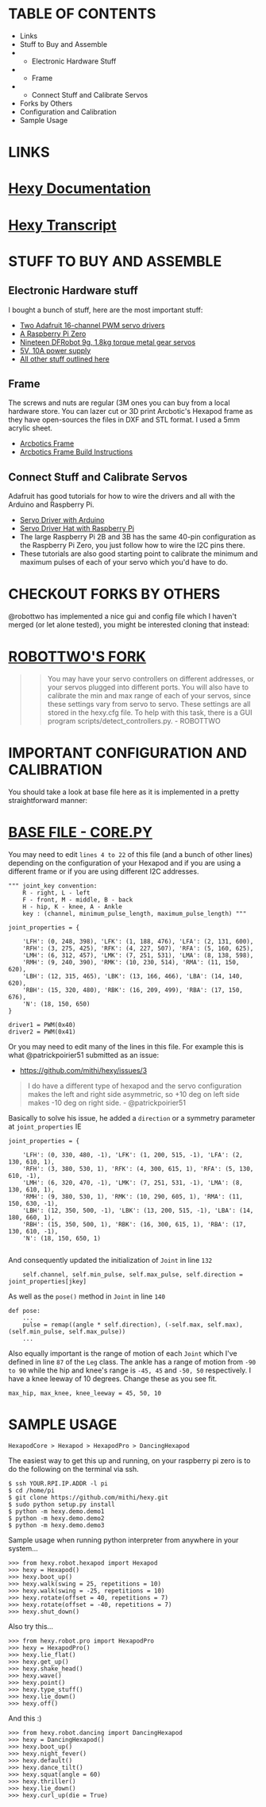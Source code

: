 
# TABLE OF CONTENTS
- Links
- Stuff to Buy and Assemble
- - Electronic Hardware Stuff
- - Frame 
- - Connect Stuff and Calibrate Servos
- Forks by Others
- Configuration and Calibration 
- Sample Usage

#  LINKS
# [Hexy Documentation](http://hexyrobot.wordpress.com)
# [Hexy Transcript](https://medium.com/@mithi/a-raspberry-pi-hexy-transcript-62533c69a566)

# STUFF TO BUY AND ASSEMBLE

## Electronic Hardware stuff 
I bought a bunch of stuff, here are the most important stuff:
- [Two Adafruit 16-channel PWM servo drivers](https://learn.adafruit.com/16-channel-pwm-servo-driver)
- [A Raspberry Pi Zero](https://www.adafruit.com/product/3400)
- [Nineteen DFRobot 9g, 1.8kg torque metal gear servos](https://www.dfrobot.com/product-1338.html)
- [5V, 10A power supply](https://www.adafruit.com/product/658)
- [All other stuff outlined here](https://hexyrobot.wordpress.com/2016/02/08/hexy-modifications/) 

## Frame
The screws and nuts are regular (3M ones you can buy from a local hardware store. You can lazer cut or 3D print 
Arcbotic's Hexapod frame as they have open-sources the files in DXF and STL format. I used a 5mm acrylic sheet. 
- [Arcbotics Frame](https://github.com/arcbotics/hexy)
- [Arcbotics Frame Build Instructions](http://arcbotics.com/products/hexy/start/)

## Connect Stuff and Calibrate Servos
Adafruit has good tutorials for how to wire the drivers and all with the Arduino and Raspberry Pi. 
- [Servo Driver with Arduino](https://learn.adafruit.com/16-channel-pwm-servo-driver?view=all)
- [Servo Driver Hat with Raspberry Pi](https://learn.adafruit.com/adafruit-16-channel-pwm-slash-servo-shield?view=all)
- The large Raspberry Pi 2B and 3B has the same 40-pin configuration as the Raspberry Pi Zero, you just follow how to wire the I2C pins there. 
- These tutorials are also good starting point to calibrate the minimum and maximum pulses of each of your servo which you'd have to do. 

# CHECKOUT FORKS BY OTHERS

@robottwo has implemented a nice gui and config file which I haven't merged (or let alone tested), 
you might be interested cloning that instead: 

# [ROBOTTWO'S FORK](https://github.com/robottwo/hexy/tree/config)
>> You may have your servo controllers on different addresses, or your servos plugged into different ports. You will also have to calibrate the min and max range of each of your servos, since these settings vary from servo to servo.
These settings are all stored in the hexy.cfg file. To help with this task, there is a GUI program scripts/detect_controllers.py. - ROBOTTWO

# IMPORTANT CONFIGURATION AND CALIBRATION

You should take a look at base file here as it is implemented in a pretty straightforward manner:
# [BASE FILE - CORE.PY](https://github.com/mithi/hexy/blob/master/hexy/robot/core.py)

You may need to edit `lines 4 to 22` of this file (and a bunch of other lines) depending on the configuration of your Hexapod and if you are using a different frame or if you are using different I2C addresses.  

```
""" joint_key convention:
    R - right, L - left
    F - front, M - middle, B - back
    H - hip, K - knee, A - Ankle
    key : (channel, minimum_pulse_length, maximum_pulse_length) """

joint_properties = {

    'LFH': (0, 248, 398), 'LFK': (1, 188, 476), 'LFA': (2, 131, 600),
    'RFH': (3, 275, 425), 'RFK': (4, 227, 507), 'RFA': (5, 160, 625),
    'LMH': (6, 312, 457), 'LMK': (7, 251, 531), 'LMA': (8, 138, 598),
    'RMH': (9, 240, 390), 'RMK': (10, 230, 514), 'RMA': (11, 150, 620),
    'LBH': (12, 315, 465), 'LBK': (13, 166, 466), 'LBA': (14, 140, 620),
    'RBH': (15, 320, 480), 'RBK': (16, 209, 499), 'RBA': (17, 150, 676),
    'N': (18, 150, 650)
}

driver1 = PWM(0x40)
driver2 = PWM(0x41)
```

Or you may need to edit many of the lines in this file. For example this is what @patrickpoirier51 submitted as an issue: 
- https://github.com/mithi/hexy/issues/3

> I do have a different type of hexapod and the servo configuration makes the left and right side asymmetric, so +10 deg on left side makes -10 deg on right side. - @patrickpoirier51

Basically to solve his issue, he added a `direction` or a symmetry parameter at `joint_properties` IE
```
joint_properties = {

    'LFH': (0, 330, 480, -1), 'LFK': (1, 200, 515, -1), 'LFA': (2, 130, 610, 1),
    'RFH': (3, 380, 530, 1), 'RFK': (4, 300, 615, 1), 'RFA': (5, 130, 610, -1),
    'LMH': (6, 320, 470, -1), 'LMK': (7, 251, 531, -1), 'LMA': (8, 130, 610, 1),
    'RMH': (9, 380, 530, 1), 'RMK': (10, 290, 605, 1), 'RMA': (11, 150, 630, -1),
    'LBH': (12, 350, 500, -1), 'LBK': (13, 200, 515, -1), 'LBA': (14, 180, 660, 1),
    'RBH': (15, 350, 500, 1), 'RBK': (16, 300, 615, 1), 'RBA': (17, 130, 610, -1),
    'N': (18, 150, 650, 1)
    
```
And consequently updated the initialization of `Joint` in line `132`
```
    self.channel, self.min_pulse, self.max_pulse, self.direction = joint_properties[jkey]
```

As well as the `pose()` method in `Joint` in line `140`

```
def pose:
    ...
    pulse = remap((angle * self.direction), (-self.max, self.max), (self.min_pulse, self.max_pulse))
    ...
```

Also equally important is the range of motion of each `Joint` which I've defined in line `87` of the `Leg` class.
The ankle has a range of motion from `-90 to 90` while the hip and knee's range is `-45, 45` and `-50, 50` respectively. 
I have a  knee leeway of 10 degrees. Change these as you see fit.
```
max_hip, max_knee, knee_leeway = 45, 50, 10
```


# SAMPLE USAGE
```
HexapodCore > Hexapod > HexapodPro > DancingHexapod
```
 
The easiest way to get this up and running, on your raspberry pi zero is to do the following on the terminal via ssh.

```
$ ssh YOUR.RPI.IP.ADDR -l pi 
$ cd /home/pi
$ git clone https://github.com/mithi/hexy.git
$ sudo python setup.py install
$ python -m hexy.demo.demo1
$ python -m hexy.demo.demo2
$ python -m hexy.demo.demo3
```

Sample usage when running python interpreter from anywhere in your system... 

```
>>> from hexy.robot.hexapod import Hexapod
>>> hexy = Hexapod()
>>> hexy.boot_up()
>>> hexy.walk(swing = 25, repetitions = 10)
>>> hexy.walk(swing = -25, repetitions = 10)
>>> hexy.rotate(offset = 40, repetitions = 7)
>>> hexy.rotate(offset = -40, repetitions = 7)
>>> hexy.shut_down()
```

Also try this...

```
>>> from hexy.robot.pro import HexapodPro
>>> hexy = HexapodPro()
>>> hexy.lie_flat()
>>> hexy.get_up()
>>> hexy.shake_head()
>>> hexy.wave()
>>> hexy.point()
>>> hexy.type_stuff()
>>> hexy.lie_down()
>>> hexy.off()
```

And this :)

```
>>> from hexy.robot.dancing import DancingHexapod
>>> hexy = DancingHexapod()
>>> hexy.boot_up()
>>> hexy.night_fever()
>>> hexy.default()
>>> hexy.dance_tilt()
>>> hexy.squat(angle = 60)
>>> hexy.thriller()
>>> hexy.lie_down()
>>> hexy.curl_up(die = True)
```
